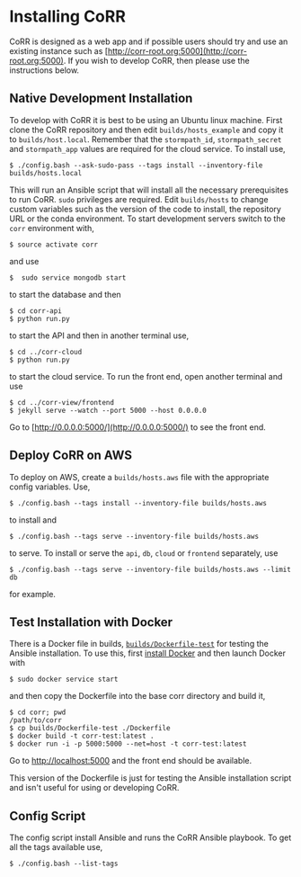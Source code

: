 # Installing CoRR

CoRR is designed as a web app and if possible users should try and use
an existing instance such as
[http://corr-root.org:5000](http://corr-root.org:5000). If you wish to
develop CoRR, then please use the instructions below.

## Native Development Installation

To develop with CoRR it is best to be using an Ubuntu linux
machine. First clone the CoRR repository and then edit
`builds/hosts_example` and copy it to `builds/host.local`. Remember
that the `stormpath_id`, `stormpath_secret` and `stormpath_app` values
are required for the cloud service. To install use,

    $ ./config.bash --ask-sudo-pass --tags install --inventory-file builds/hosts.local

This will run an Ansible script that will install all the necessary
prerequisites to run CoRR. `sudo` privileges are required. Edit
`builds/hosts` to change custom variables such as the version of the
code to install, the repository URL or the conda environment. To start
development servers switch to the `corr` environment with,

    $ source activate corr

and use

    $  sudo service mongodb start

to start the database and then

    $ cd corr-api
    $ python run.py

to start the API and then in another terminal use,

    $ cd ../corr-cloud
    $ python run.py

to start the cloud service. To run the front end, open another
terminal and use

    $ cd ../corr-view/frontend
    $ jekyll serve --watch --port 5000 --host 0.0.0.0

Go to [http://0.0.0.0:5000/](http://0.0.0.0:5000/) to see the front
end.

## Deploy CoRR on AWS

To deploy on AWS, create a `builds/hosts.aws` file with the
appropriate config variables. Use,

    $ ./config.bash --tags install --inventory-file builds/hosts.aws

to install and

    $ ./config.bash --tags serve --inventory-file builds/hosts.aws

to serve. To install or serve the `api`, `db`, `cloud` or `frontend`
separately, use

    $ ./config.bash --tags serve --inventory-file builds/hosts.aws --limit db

for example.

## Test Installation with Docker

There is a Docker file in builds,
[`builds/Dockerfile-test`](builds/Dockerfile-test) for testing the
Ansible installation. To use this, first
[install Docker](https://docs.docker.com/engine/installation/linux/ubuntulinux/)
and then launch Docker with

    $ sudo docker service start

and then copy the Dockerfile into the base corr directory and build
it,

    $ cd corr; pwd
    /path/to/corr
    $ cp builds/Dockerfile-test ./Dockerfile
    $ docker build -t corr-test:latest .
    $ docker run -i -p 5000:5000 --net=host -t corr-test:latest

Go to [http://localhost:5000](http://localhost:4000) and the front end
should be available.

This version of the Dockerfile is just for testing the Ansible
installation script and isn't useful for using or developing CoRR.

## Config Script

The config script install Ansible and runs the CoRR Ansible playbook. To get all the
tags available use,

    $ ./config.bash --list-tags
